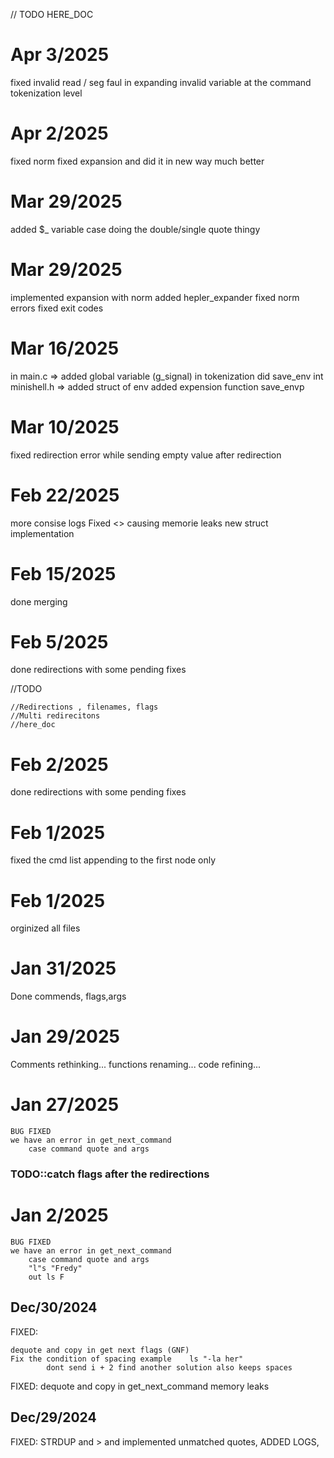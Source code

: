 // TODO HERE_DOC 

# Apr 3/2025
   
   fixed invalid read / seg faul in expanding invalid variable at the command tokenization level

# Apr 2/2025
   
   fixed norm
   fixed expansion and did it in new way much better
   
# Mar 29/2025
   added  $_ variable case
   doing the double/single quote thingy
   
# Mar 29/2025

   implemented expansion with norm
   added hepler_expander
   fixed norm errors
   fixed exit codes 

# Mar 16/2025
   
   in main.c => 
               added global variable (g_signal)
               in tokenization did save_env
   int minishell.h =>
               added struct of env
               added expension function
               save_envp

# Mar 10/2025
   
   fixed redirection error while sending empty value after redirection

# Feb 22/2025
   
   more consise logs
   Fixed <> causing memorie leaks <fbicandy>
   new struct implementation

# Feb 15/2025

   done merging

# Feb 5/2025

   done redirections with some pending fixes

//TODO 

    //Redirections , filenames, flags
    //Multi redirecitons
    //here_doc

# Feb 2/2025

   done redirections with some pending fixes

# Feb 1/2025

   fixed the cmd list appending to the first node only

# Feb 1/2025

   orginized all files

# Jan 31/2025

   Done commends, flags,args

# Jan 29/2025

   Comments rethinking...
   functions renaming...
   code refining...
   
# Jan 27/2025

    BUG FIXED 
    we have an error in get_next_command 
        case command quote and args

### TODO::catch flags after the redirections

# Jan 2/2025

    BUG FIXED 
    we have an error in get_next_command 
        case command quote and args
        "l"s "Fredy"
        out ls F

## Dec/30/2024

FIXED: 

    dequote and copy in get next flags (GNF)
    Fix the condition of spacing example    ls "-la her"
            dont send i + 2 find another solution also keeps spaces

FIXED: 
    dequote and copy in get_next_command
    memory leaks

## Dec/29/2024
   
   FIXED: STRDUP and > and implemented unmatched quotes, ADDED LOGS,